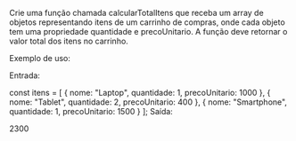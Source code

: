 Crie uma função chamada calcularTotalItens que receba um array de objetos representando itens de um carrinho de compras, onde cada objeto tem uma propriedade quantidade e precoUnitario. A função deve retornar o valor total dos itens no carrinho.

Exemplo de uso:

Entrada:

const itens = [ 
{ nome: "Laptop", quantidade: 1, precoUnitario: 1000 }, 
{ nome: "Tablet", quantidade: 2, precoUnitario: 400 }, 
{ nome: "Smartphone", quantidade: 1, precoUnitario: 1500 } 
];
Saída:

2300